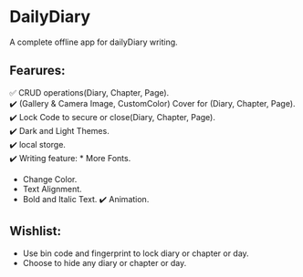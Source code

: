 # DailyDiary
 A complete offline app for dailyDiary writing.
## Fearures:
✅ CRUD operations(Diary, Chapter, Page).  
✔️ (Gallery & Camera Image, CustomColor) Cover for (Diary, Chapter, Page).  
✔️ Lock Code to secure or close(Diary, Chapter, Page).  
✔️ Dark and Light Themes.  
✔️ local storge.  
✔️ Writing feature:
     * More Fonts.
   * Change Color.
   * Text Alignment.
   * Bold and Italic Text.
✔️ Animation.


## Wishlist:
- Use bin code and fingerprint to lock diary or chapter or day.
- Choose to hide any diary or chapter or day. 
